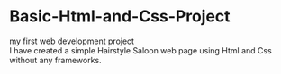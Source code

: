 # Basic-Html-and-Css-Project
my first web development project
<br>
I have created a simple Hairstyle Saloon web page using Html and Css without any frameworks.
